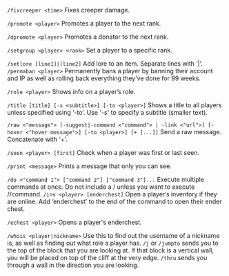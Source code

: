 `/fixcreeper <time>` Fixes creeper damage.

`/promote <player>` Promotes a player to the next rank.

`/dpromote <player>` Promotes a donator to the next rank.

`/setgroup <player> <rank>` Set a player to a specific rank.

`/setlore [line1]|[line2]` Add lore to an item. Separate lines with ‘|’.
`/permaban <player>` Permanently bans a player by banning their account and IP as well as rolling back everything they’ve done for 99 weeks.

`/role <player>` Shows info on a player’s role.

`/title [title] [-s <subtitle>] [-to <player>]` Shows a title to all players unless specified using ‘-to’. Use '-s' to specify a subtitle (smaller text).

`/raw <"message"> [-suggest|-command <"command"> | -link <"url">] [-hover <"hover message">] [-to <player>] [+ [...]]` Send a raw message. Concatenate with ‘+’.

`/seen <player> [first]` Check when a player was first or last seen.

`/print <message>` Prints a message that only you can see.

`/do <"command 1"> ["command 2"] ["command 3"]...` Execute multiple commands at once. Do not include a / unless you want to execute //command.
`/inv <player> [enderchest]` Open a player’s inventory if they are online. Add ‘enderchest’ to the end of the command to open their ender chest.

`/echest <player>` Opens a player's enderchest.

`/whois <player|nickname>` Use this to find out the username of a nickname is, as well as finding out what role a player has.
`/j` or `/jumpto` sends you to the top of the block that you are looking at. If that block is a vertical wall, you will be placed on top of the cliff at the very edge.
`/thru` sends you through a wall in the direction you are looking.
